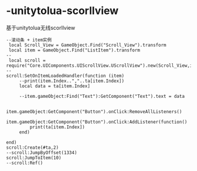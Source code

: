# -unitytolua-scorllview
基于unitytolua无线scorllview



    --滚动条 + item实例
     local Scroll_View = GameObject.Find("Scroll_View").transform
     local item = GameObject.Find("ListItem").transform
    --
     local scroll = require("Core.UIComponents.UIScrollView.UScrollView").new(Scroll_View,item)
    --
    scroll:SetOnItemLoadedHandler(function (item)
         --print(item.Index..","..ta[item.Index])
         local data = ta[item.Index]

         --item.gameObject:Find("Text"):GetComponent("Text").text = data

         item.gameObject:GetComponent("Button").onClick:RemoveAllListeners()
         item.gameObject:GetComponent("Button").onClick:AddListener(function()
             print(ta[item.Index])
         end)

    end)
    scroll:Create(#ta,2)
    --scroll:JumpByOffset(1334)
    scroll:JumpToItem(10)
    --scroll:Ref()

